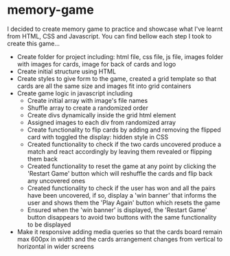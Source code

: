 # memory-game

I decided to create memory game to practice and showcase what I've learnt from HTML, CSS and Javascript. You can find bellow each step I took to create this game...

- Create folder for project including: html file, css file, js file, images folder with images for cards, image for back of cards and logo
- Create initial structure using HTML
- Create styles to give form to the game, created a grid template so that cards are all the same size and images fit into grid containers
- Create game logic in javascript including
  - Create initial array with image's file names
  - Shuffle array to create a randomized order
  - Create divs dynamically inside the grid html element
  - Assigned images to each div from randomized array
  - Create functionality to flip cards by adding and removing the flipped card with toggled the display: hidden style in CSS
  - Created functionality to check if the two cards uncovered produce a match and react accordingly by leaving them revealed or flipping them back
  - Created functionality to reset the game at any point by clicking the 'Restart Game' button which will reshuffle the cards and flip back any uncovered ones
  - Created functionality to check if the user has won and all the pairs have been uncovered, if so, display a 'win banner' that informs the user and shows them the 'Play Again' button which resets the game
  - Ensured when the 'win banner' is displayed, the 'Restart Game' button disappears to avoid two buttons with the same functionality to be displayed
- Make it responsive adding media queries so that the cards board remain max 600px in width and the cards arrangement changes from vertical to horizontal in wider screens
